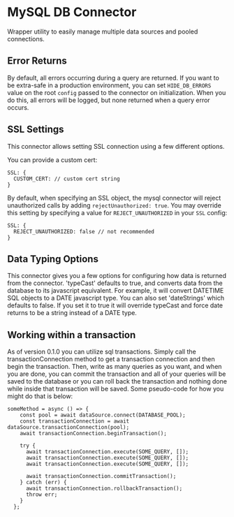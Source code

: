 # MySQL DB Connector

Wrapper utility to easily manage multiple data sources and pooled connections.

## Error Returns

By default, all errors occurring during a query are returned. If you want to be extra-safe in a production environment, you can set `HIDE_DB_ERRORS` value on the root `config` passed to the connector on initialization. When you do this, all errors will be logged, but none returned when a query error occurs.

## SSL Settings

This connector allows setting SSL connection using a few different options.

You can provide a custom cert:

```
SSL: {
  CUSTOM_CERT: // custom cert string
}
```

By default, when specifying an SSL object, the mysql connector will reject unauthorized calls by adding `rejectUnauthorized: true`. You may override this setting by specifying a value for `REJECT_UNAUTHORIZED` in your `SSL` config:

```
SSL: {
  REJECT_UNAUTHORIZED: false // not recommended
}
```

## Data Typing Options

This connector gives you a few options for configuring how data is returned from the connector. 'typeCast' defaults to true, and converts
data from the database to its javascript equivalent. For example, it will convert DATETIME SQL objects to a DATE javascript type.
You can also set 'dateStrings' which defaults to false. If you set it to true it will override typeCast and force date returns to be a string instead of a DATE type.

## Working within a transaction
As of version 0.1.0 you can utilize sql transactions. Simply call the transactionConnection method to get a transaction connection and then begin the transaction.
Then, write as many queries as you want, and when you are done, you can commit the transaction and all of your queries will be saved to the database or you can roll back the transaction and nothing done while inside that transaction will be saved. Some pseudo-code for how you might do that is below:
```
someMethod = async () => {
    const pool = await dataSource.connect(DATABASE_POOL);
    const transactionConnection = await dataSource.transactionConnection(pool);
    await transactionConnection.beginTransaction();

    try {
      await transactionConnection.execute(SOME_QUERY, []);
      await transactionConnection.execute(SOME_QUERY, []);
      await transactionConnection.execute(SOME_QUERY, []);

      await transactionConnection.commitTransaction();
    } catch (err) {
      await transactionConnection.rollbackTransaction();
      throw err;
    }
  };
```
